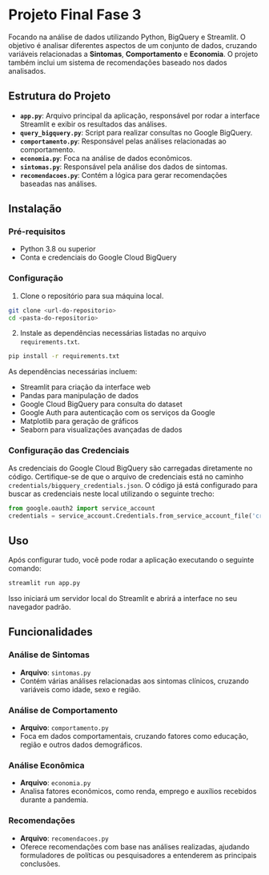 
# Projeto Final Fase 3

Focando na análise de dados utilizando Python, BigQuery e Streamlit. O objetivo é analisar diferentes aspectos de um conjunto de dados, cruzando variáveis relacionadas a **Sintomas**, **Comportamento** e **Economia**. O projeto também inclui um sistema de recomendações baseado nos dados analisados.

## Estrutura do Projeto

- **`app.py`**: Arquivo principal da aplicação, responsável por rodar a interface Streamlit e exibir os resultados das análises.
- **`query_bigquery.py`**: Script para realizar consultas no Google BigQuery.
- **`comportamento.py`**: Responsável pelas análises relacionadas ao comportamento.
- **`economia.py`**: Foca na análise de dados econômicos.
- **`sintomas.py`**: Responsável pela análise dos dados de sintomas.
- **`recomendacoes.py`**: Contém a lógica para gerar recomendações baseadas nas análises.

## Instalação

### Pré-requisitos

- Python 3.8 ou superior
- Conta e credenciais do Google Cloud BigQuery

### Configuração

1. Clone o repositório para sua máquina local.

```bash
git clone <url-do-repositorio>
cd <pasta-do-repositorio>
```

2. Instale as dependências necessárias listadas no arquivo `requirements.txt`.

```bash
pip install -r requirements.txt
```

As dependências necessárias incluem:
- Streamlit para criação da interface web
- Pandas para manipulação de dados
- Google Cloud BigQuery para consulta do dataset
- Google Auth para autenticação com os serviços da Google
- Matplotlib para geração de gráficos
- Seaborn para visualizações avançadas de dados

### Configuração das Credenciais

As credenciais do Google Cloud BigQuery são carregadas diretamente no código. Certifique-se de que o arquivo de credenciais está no caminho `credentials/bigquery_credentials.json`. O código já está configurado para buscar as credenciais neste local utilizando o seguinte trecho:

```python
from google.oauth2 import service_account
credentials = service_account.Credentials.from_service_account_file('credentials/bigquery_credentials.json')
```

## Uso

Após configurar tudo, você pode rodar a aplicação executando o seguinte comando:

```bash
streamlit run app.py
```

Isso iniciará um servidor local do Streamlit e abrirá a interface no seu navegador padrão.

## Funcionalidades

### Análise de Sintomas
- **Arquivo**: `sintomas.py`
- Contém várias análises relacionadas aos sintomas clínicos, cruzando variáveis como idade, sexo e região.

### Análise de Comportamento
- **Arquivo**: `comportamento.py`
- Foca em dados comportamentais, cruzando fatores como educação, região e outros dados demográficos.

### Análise Econômica
- **Arquivo**: `economia.py`
- Analisa fatores econômicos, como renda, emprego e auxílios recebidos durante a pandemia.

### Recomendações
- **Arquivo**: `recomendacoes.py`
- Oferece recomendações com base nas análises realizadas, ajudando formuladores de políticas ou pesquisadores a entenderem as principais conclusões.
